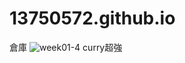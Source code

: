 # 13750572.github.io
倉庫
![week01-4](https://github.com/user-attachments/assets/66bfa57d-8466-43ea-ad38-d7e9b1d905b8)
curry超強
